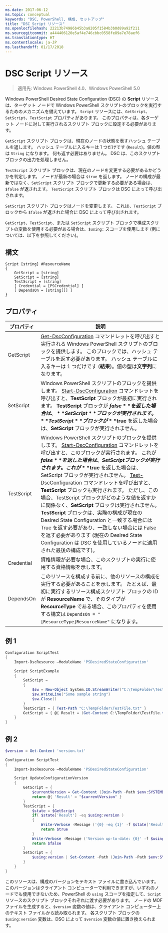 ```yaml
---
ms.date: 2017-06-12
ms.topic: conceptual
keywords: "DSC, PowerShell, 構成, セットアップ"
title: "DSC Script リソース"
ms.openlocfilehash: 22213b74986b45b3a8205f1584b3b0d89a92f211
ms.sourcegitcommit: a444406120e5af4e746cbbc0558fe89a7e78aef6
ms.translationtype: HT
ms.contentlocale: ja-JP
ms.lasthandoff: 01/17/2018
---
```

# <a name="dsc-script-resource"></a>DSC Script リソース

 
> 適用先: Windows PowerShell 4.0、Windows PowerShell 5.0

Windows PowerShell Desired State Configuration (DSC) の **Script** リソースは、ターゲット ノードで Windows PowerShell スクリプトのブロックを実行するためのメカニズムを備えています。 `Script` リソースには、`GetScript`、`SetScript`、`TestScript` プロパティがあります。 このプロパティは、各ターゲット ノードに対して実行されるスクリプト ブロックに設定する必要があります。 

`GetScript` スクリプト ブロックは、現在のノードの状態を表すハッシュ テーブルを返します。 ハッシュ テーブルに入るキーは 1 つだけです (`Result`)。値の型は `String` になります。 何も返す必要はありません。 DSC は、このスクリプト ブロックの出力を処理しません。

`TestScript` スクリプト ブロックは、現在のノードを変更する必要があるかどうかを判定します。 ノードが最新の場合は `$true` を返します。 ノードの構成が最新ではなく、`SetScript` スクリプト ブロックで更新する必要がある場合は、`$false` が返されます。 `TestScript` スクリプト ブロックは DSC によって呼び出されます。

`SetScript` スクリプト ブロックはノードを変更します。 これは、`TestScript` ブロックから `$false` が返された場合に DSC によって呼び出されます。

`GetScript`、`TestScript`、または `SetScript` スクリプト ブロックで構成スクリプトの変数を使用する必要がある場合は、`$using:` スコープを使用します (例については、以下を参照してください)。


## <a name="syntax"></a>構文

```
Script [string] #ResourceName
{
    GetScript = [string]
    SetScript = [string]
    TestScript = [string]
    [ Credential = [PSCredential] ]
    [ DependsOn = [string[]] ]
}
```

## <a name="properties"></a>プロパティ

|  プロパティ  |  説明   | 
|---|---| 
| GetScript| [Get-DscConfiguration](https://technet.microsoft.com/en-us/library/dn407379.aspx) コマンドレットを呼び出すと実行される Windows PowerShell スクリプトのブロックを提供します。 このブロックでは、ハッシュ テーブルを返す必要があります。 ハッシュ テーブルに入るキーは 1 つだけです (**結果**)。値の型は**文字列**になります。| 
| SetScript| Windows PowerShell スクリプトのブロックを提供します。 [Start-DscConfiguration](https://technet.microsoft.com/en-us/library/dn521623.aspx) コマンドレットを呼び出すと、**TestScript** ブロックが最初に実行されます。 **TestScript** ブロックが **$false** を返した場合は、**SetScript** ブロックが実行されます。 **TestScript** ブロックが **$true** を返した場合は、**SetScript** ブロックが実行されません。| 
| TestScript| Windows PowerShell スクリプトのブロックを提供します。 [Start-DscConfiguration](https://technet.microsoft.com/en-us/library/dn521623.aspx) コマンドレットを呼び出すと、このブロックが実行されます。 これが **$false** を返した場合は、SetScript ブロックが実行されます。 これが **$true** を返した場合は、SetScript ブロックが実行されません。 [Test-DscConfiguration](https://technet.microsoft.com/en-us/library/dn407382.aspx) コマンドレットを呼び出すと、**TestScript** ブロックも実行されます。 ただし、この場合、TestScript ブロックがどのような値を返すかに関係なく、**SetScript** ブロックは実行されません。 **TestScript** ブロックは、実際の構成が現在の Desired State Configuration と一致する場合には True を返す必要があり、一致しない場合には False を返す必要があります  (現在の Desired State Configuration は DSC を使用しているノードに適用された最後の構成です)。| 
| Credential| 資格情報が必要な場合、このスクリプトの実行に使用する資格情報を示します。| 
| DependsOn| このリソースを構成する前に、他のリソースの構成を実行する必要があることを示します。 たとえば、最初に実行するリソース構成スクリプト ブロックの ID が **ResourceName** で、そのタイプが **ResourceType** である場合、このプロパティを使用する構文は `DependsOn = "[ResourceType]ResourceName"` になります。

## <a name="example-1"></a>例 1
```powershell
Configuration ScriptTest
{
    Import-DscResource –ModuleName 'PSDesiredStateConfiguration'

    Script ScriptExample
    {
        SetScript = 
        { 
            $sw = New-Object System.IO.StreamWriter("C:\TempFolder\TestFile.txt")
            $sw.WriteLine("Some sample string")
            $sw.Close()
        }
        TestScript = { Test-Path "C:\TempFolder\TestFile.txt" }
        GetScript = { @{ Result = (Get-Content C:\TempFolder\TestFile.txt) } }          
    }
}
```

## <a name="example-2"></a>例 2
```powershell
$version = Get-Content 'version.txt'

Configuration ScriptTest
{
    Import-DscResource –ModuleName 'PSDesiredStateConfiguration'

    Script UpdateConfigurationVersion
    {
        GetScript = { 
            $currentVersion = Get-Content (Join-Path -Path $env:SYSTEMDRIVE -ChildPath 'version.txt')
            return @{ 'Result' = "$currentVersion" }
        }          
        TestScript = { 
            $state = $GetScript
            if( $state['Result'] -eq $using:version )
            {
                Write-Verbose -Message ('{0} -eq {1}' -f $state['Result'],$using:version)
                return $true
            }
            Write-Verbose -Message ('Version up-to-date: {0}' -f $using:version)
            return $false
        }
        SetScript = { 
            $using:version | Set-Content -Path (Join-Path -Path $env:SYSTEMDRIVE -ChildPath 'version.txt')
        }
    }
}
```

このリソースは、構成のバージョンをテキスト ファイルに書き込んでいます。 このバージョンはクライアント コンピューターで利用できますが、いずれのノードでも使用できないため、PowerShell の `using` スコープを指定して、`Script` リソースのスクリプト ブロックそれぞれに渡す必要があります。 ノードの MOF ファイルを生成すると、`$version` 変数の値は、クライアント コンピューター上のテキスト ファイルから読み取られます。 各スクリプト ブロックの `$using:version` 変数は、DSC によって `$version` 変数の値に置き換えられます。

